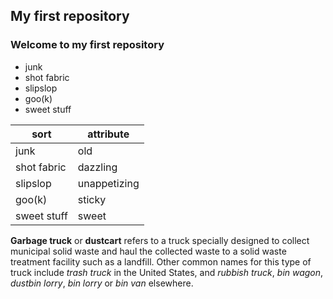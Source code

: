## My first repository
### Welcome to my first repository

* junk
* shot fabric
* slipslop
* goo(k)
* sweet stuff


| sort | attribute |
|---|---|
| junk | old |
| shot fabric | dazzling |
| slipslop | unappetizing |
| goo(k) | sticky |
| sweet stuff | sweet |

**Garbage truck** or **dustcart** refers to a truck specially designed to collect municipal solid waste and haul the collected waste to a solid waste treatment facility such as a landfill. Other common names for this type of truck include *trash truck* in the United States, and *rubbish truck*, *bin wagon*, *dustbin lorry*, *bin lorry* or *bin van* elsewhere. 

